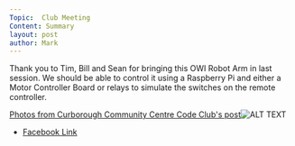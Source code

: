 ```yaml
---
Topic:  Club Meeting
Content: Summary
layout: post
author: Mark
---
```

Thank you to Tim, Bill and Sean for bringing this OWI Robot Arm in last session. We should be able to control it using a Raspberry Pi and either a Motor Controller Board or relays to simulate the switches on the remote controller.

[Photos from Curborough Community Centre Code Club's post](https://www.facebook.com/1481985248595237/posts/2503628716430880/)![ALT TEXT](https://scontent.fbhx6-1.fna.fbcdn.net/v/t1.6435-9/82825840_2503623969764688_7450092959321554944_n.jpg?_nc_cat=102&ccb=1-7&_nc_sid=dd63ad&_nc_ohc=Ve-3t2UE5bIAX8u9lS0&_nc_ht=scontent.fbhx6-1.fna&edm=AKK4YLsEAAAA&oh=00_AfAZe6oFWIdPnI6I7pkl6L5W6gWQeqCN95eCT3u6VcdJ_g&oe=654E1C79)

* [Facebook Link](https://www.facebook.com/1481985248595237/posts/2503628716430880/)


